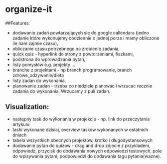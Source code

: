 # organize-it

##Features:
- dodawanie zadań powtarzających się do google callendara (jedno zadanie które wykonujemy codziennie o jednej porze i mamy obliczone ile nam zajmie czasu),
- obliczanie czasu potrzebnego na zrobienie zadania,
- quick quiz - hyperlink do strony z powtorzeniami, fiszkami,
- podstrona do wprowadzania pytań,
- listy pomysłów e.g. projekty ...
- branche z projektami - np branch programowanie, branch zdrowe_odzywanie/dieta
- listy zadan do wykonania,
- planowanie zadan - trzeba co niedziele planowac i wrzucac recznie zadania do wykonania. Wrzucamy z puli zadan.

## Visualization:
- następny task do wykonania w projekcie - np. link do przeczytania artykulu
- taski wykonane dzisiaj, overview taskow wykonanych w ostatnich dniach
- tabela wszystkich obecnych projektow, krotko i dlugodystansowych
- dodawanie pytan do quizow - drag and drop zdjecie z przykladem, odpowiedz, przycisk do dodawania nowych odpowiedzi testowych, pole do wpisywania pytani, podpowiedzi do dodawania tagu pytania(wazne).

